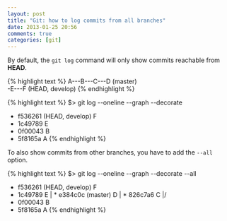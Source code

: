 ```yaml
---
layout: post
title: "Git: how to log commits from all branches"
date: 2013-01-25 20:56
comments: true
categories: [git]
---
```


By default, the `git log` command will only show commits reachable from
**HEAD**.

{% highlight text %}
A---B---C---D (master)
     \
      \-E---F (HEAD, develop)
{% endhighlight %}

{% highlight text %}
$> git log --oneline --graph --decorate
* f536261 (HEAD, develop) F
* 1c49789 E
* 0f00043 B
* 5f8165a A
{% endhighlight %}

To also show commits from other branches, you have to add the `--all` option.

{% highlight text %}
$> git log --oneline --graph --decorate --all
* f536261 (HEAD, develop) F
* 1c49789 E
| * e384c0c (master) D
| * 826c7a6 C
|/
* 0f00043 B
* 5f8165a A
{% endhighlight %}
